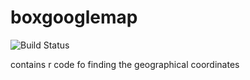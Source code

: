 # boxgooglemap
![Build Status](https://travis-ci.org/boxizhang/boxgooglemap.svg?branch=master)


contains r code fo finding the geographical coordinates
